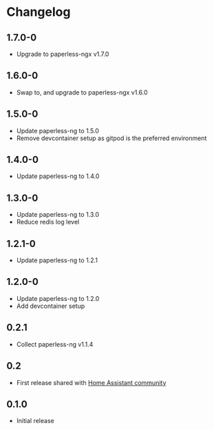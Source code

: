 # Changelog

## 1.7.0-0
- Upgrade to paperless-ngx v1.7.0

## 1.6.0-0
- Swap to, and upgrade to paperless-ngx v1.6.0

## 1.5.0-0
- Update paperless-ng to 1.5.0
- Remove devcontainer setup as gitpod is the preferred environment

## 1.4.0-0
- Update paperless-ng to 1.4.0

## 1.3.0-0
- Update paperless-ng to 1.3.0
- Reduce redis log level

## 1.2.1-0
- Update paperless-ng to 1.2.1

## 1.2.0-0
- Update paperless-ng to 1.2.0
- Add devcontainer setup

## 0.2.1
- Collect paperless-ng v1.1.4

## 0.2
- First release shared with [Home Assistant community](https://community.home-assistant.io/t/paperless-ng-add-on/269335)

## 0.1.0

- Initial release
